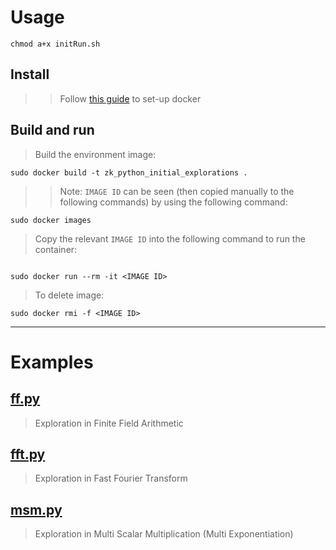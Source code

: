 # Usage

```
chmod a+x initRun.sh
```

## Install

> > Follow [this guide](https://docs.docker.com/desktop/install/linux-install/) to set-up docker

## Build and run

> Build the environment image:

```
sudo docker build -t zk_python_initial_explorations .
```

> > Note: `IMAGE ID` can be seen (then copied manually to the following commands) by using the following command:

```
sudo docker images
```

> Copy the relevant `IMAGE ID` into the following command to run the container:

```

sudo docker run --rm -it <IMAGE ID>
```

> To delete image:

```
sudo docker rmi -f <IMAGE ID>
```

--------

# Examples

## [ff.py](./ff.py)

> Exploration in Finite Field Arithmetic

## [fft.py](./fft.py)

> Exploration in Fast Fourier Transform

## [msm.py](./msm.py)

> Exploration in Multi Scalar Multiplication (Multi Exponentiation)